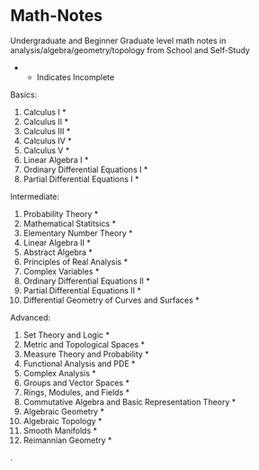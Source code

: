 # Math-Notes

 Undergraduate and Beginner Graduate level math notes in analysis/algebra/geometry/topology from School and Self-Study

* - Indicates Incomplete


Basics:
1. Calculus I *
2. Calculus II *
3. Calculus III *
4. Calculus IV *
5. Calculus V *
6. Linear Algebra I *
7. Ordinary Differential Equations I *
8. Partial Differential Equations I  *

Intermediate:
1. Probability Theory *
2. Mathematical Statitsics *
3. Elementary Number Theory *
4. Linear Algebra II *
5. Abstract Algebra *
6. Principles of Real Analysis *
10. Complex Variables * 
11. Ordinary Differential Equations II *
12. Partial Differential Equations II *
14. Differential Geometry of Curves and Surfaces *

Advanced:
1. Set Theory and Logic *
2. Metric and Topological Spaces *
2. Measure Theory and Probability *
3. Functional Analysis and PDE *
4. Complex Analysis *
5. Groups and Vector Spaces *
6. Rings, Modules, and Fields *
7. Commutative Algebra and Basic Representation Theory *
8. Algebraic Geometry  *
6. Algebraic Topology *
6. Smooth Manifolds *
7. Reimannian Geometry *
















   











       

    
  .   













